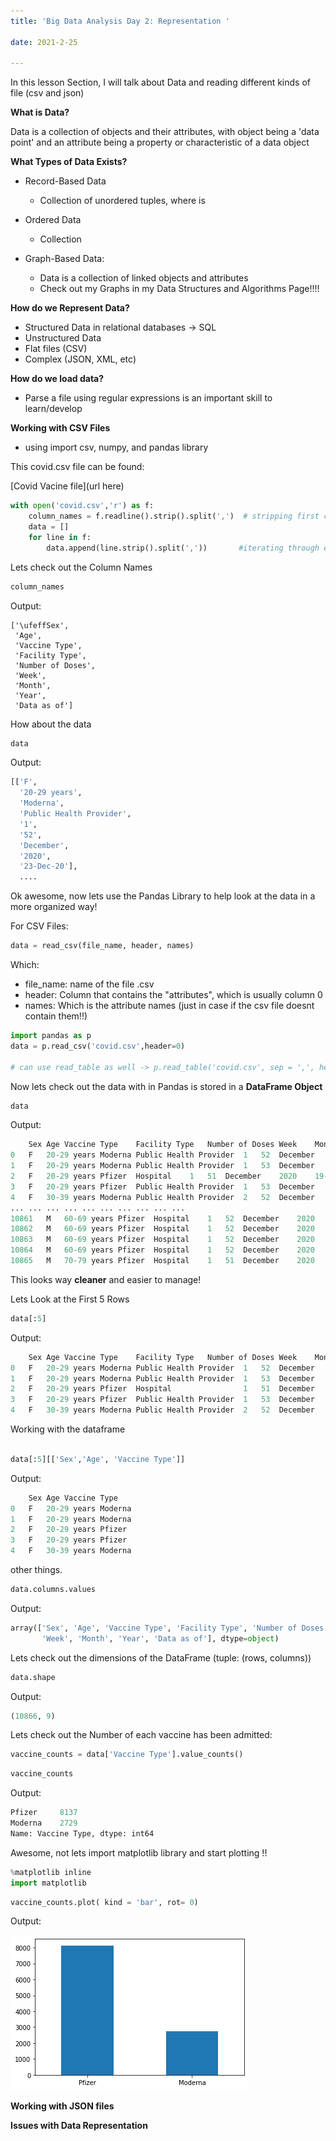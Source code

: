 ```yaml
---
title: 'Big Data Analysis Day 2: Representation '

date: 2021-2-25

---
```


In this lesson Section, I will talk about Data and reading different kinds of file (csv and json)


**What is Data?**

Data is a collection of objects and their attributes, with object being a 'data point' and an attribute being a property or characteristic  of a data object


**What Types of Data Exists?**

* Record-Based Data

    - Collection of unordered tuples, where is 

* Ordered Data

    - Collection

* Graph-Based Data:

    - Data is a collection of linked objects and attributes
    - Check out my Graphs in my Data Structures and Algorithms Page!!!!


**How do we Represent Data?**

- Structured Data in relational databases -> SQL
- Unstructured Data
- Flat files (CSV)
- Complex (JSON, XML, etc)


**How do we load data?**

- Parse a file using regular expressions is an important skill to learn/develop


**Working with CSV Files**


- using import csv, numpy, and pandas library

This covid.csv file can be found:

[Covid Vacine file](url here)

```python
with open('covid.csv','r') as f:
    column_names = f.readline().strip().split(',')  # stripping first column headers of commas
    data = [] 
    for line in f:
        data.append(line.strip().split(','))       #iterating through each row and stipping commas
```

Lets check out the Column Names

```python
column_names
```

Output:

```
['\ufeffSex',
 'Age',
 'Vaccine Type',
 'Facility Type',
 'Number of Doses',
 'Week',
 'Month',
 'Year',
 'Data as of']
```

How about the data

```python
data
```
Output:

```python
[['F',
  '20-29 years',
  'Moderna',
  'Public Health Provider',
  '1',
  '52',
  'December',
  '2020',
  '23-Dec-20'],
  ....
```


Ok awesome, now lets use the Pandas Library to help look at the data in a more organized way!

For CSV Files:

```python
data = read_csv(file_name, header, names)
```
Which:
* file_name: name of the file .csv
* header: Column that contains the "attributes", which is usually column 0
* names: Which is the attribute names (just in case if the csv file doesnt contain them!!)

```python
import pandas as p
data = p.read_csv('covid.csv',header=0)

# can use read_table as well -> p.read_table('covid.csv', sep = ',', header = 'infer ')
```
Now lets check out the data with in Pandas is stored in a **DataFrame Object**


```python
data
```

Output:
```python
	Sex	Age	Vaccine Type	Facility Type	Number of Doses	Week	Month	Year	Data as of
0	F	20-29 years	Moderna	Public Health Provider	1	52	December	2020	23-Dec-20
1	F	20-29 years	Moderna	Public Health Provider	1	53	December	2020	28-Dec-20
2	F	20-29 years	Pfizer	Hospital	1	51	December	2020	19-Dec-20
3	F	20-29 years	Pfizer	Public Health Provider	1	53	December	2020	29-Dec-20
4	F	30-39 years	Moderna	Public Health Provider	2	52	December	2020	23-Dec-20
...	...	...	...	...	...	...	...	...	...
10861	M	60-69 years	Pfizer	Hospital	1	52	December	2020	20-Dec-20
10862	M	60-69 years	Pfizer	Hospital	1	52	December	2020	21-Dec-20
10863	M	60-69 years	Pfizer	Hospital	1	52	December	2020	23-Dec-20
10864	M	60-69 years	Pfizer	Hospital	1	52	December	2020	26-Dec-20
10865	M	70-79 years	Pfizer	Hospital	1	51	December	2020	19-Dec-20
```

This looks way **cleaner** and easier to manage!


Lets Look at the First 5 Rows

```python
data[:5]
```

Output:
```python
	Sex	Age	Vaccine Type	Facility Type	Number of Doses	Week	Month	Year	Data as of
0	F	20-29 years	Moderna	Public Health Provider	1	52	December	2020	23-Dec-20
1	F	20-29 years	Moderna	Public Health Provider	1	53	December	2020	28-Dec-20
2	F	20-29 years	Pfizer	Hospital	            1	51	December	2020	19-Dec-20
3	F	20-29 years	Pfizer	Public Health Provider	1	53	December	2020	29-Dec-20
4	F	30-39 years	Moderna	Public Health Provider	2	52	December	2020	23-Dec-20

```


Working with the dataframe

```python

data[:5][['Sex','Age', 'Vaccine Type']]
```
Output:
```python
	Sex	Age	Vaccine Type
0	F	20-29 years	Moderna
1	F	20-29 years	Moderna
2	F	20-29 years	Pfizer
3	F	20-29 years	Pfizer
4	F	30-39 years	Moderna
```

other things.

```python
data.columns.values
```
Output:

```python
array(['Sex', 'Age', 'Vaccine Type', 'Facility Type', 'Number of Doses',
       'Week', 'Month', 'Year', 'Data as of'], dtype=object)
```

Lets check out the dimensions of the DataFrame (tuple: (rows, columns))

```python
data.shape
```
Output:
```python
(10866, 9)
```

Lets check out the Number of each vaccine has been admitted:

```python
vaccine_counts = data['Vaccine Type'].value_counts()
```

```python
vaccine_counts
```
Output:

```python
Pfizer     8137
Moderna    2729
Name: Vaccine Type, dtype: int64
```

Awesome, not lets import matplotlib library and start plotting !!

```python
%matplotlib inline
import matplotlib
```
```python
vaccine_counts.plot( kind = 'bar', rot= 0)
```

Output:

![inserting an Image](/images/big_data/covid_vaccines.jpg)






**Working with JSON files**


**Issues with Data Representation**



